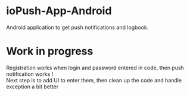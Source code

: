 # ioPush-App-Android
Android application to get push notifications and logbook.

# Work in progress
Registration works when login and password entered in code, then push notification works !  
Next step is to add UI to enter them, then clean up the code and handle exception a bit better
